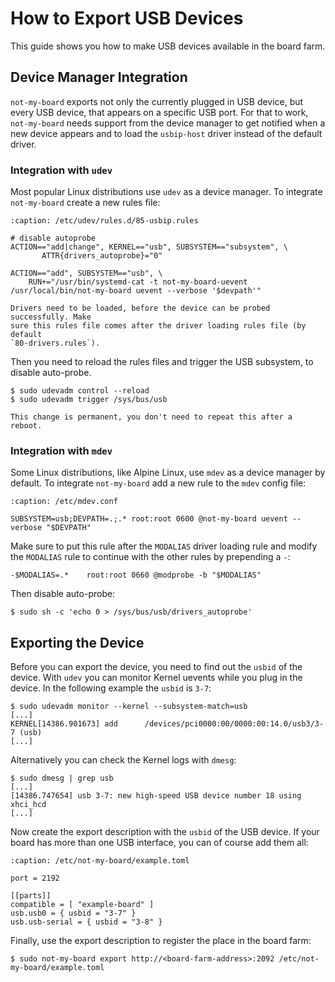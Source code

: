 # How to Export USB Devices

This guide shows you how to make USB devices available in the board farm.

## Device Manager Integration

`not-my-board` exports not only the currently plugged in USB device, but every
USB device, that appears on a specific USB port. For that to work,
`not-my-board` needs support from the device manager to get notified when a new
device appears and to load the `usbip-host` driver instead of the default
driver.

### Integration with `udev`

Most popular Linux distributions use `udev` as a device manager. To integrate
`not-my-board` create a new rules file:

```{code-block}
:caption: /etc/udev/rules.d/85-usbip.rules

# disable autoprobe
ACTION=="add|change", KERNEL=="usb", SUBSYSTEM=="subsystem", \
       ATTR{drivers_autoprobe}="0"

ACTION=="add", SUBSYSTEM=="usb", \
    RUN+="/usr/bin/systemd-cat -t not-my-board-uevent /usr/local/bin/not-my-board uevent --verbose '$devpath'"
```

```{note}
Drivers need to be loaded, before the device can be probed successfully. Make
sure this rules file comes after the driver loading rules file (by default
`80-drivers.rules`).
```

Then you need to reload the rules files and trigger the USB subsystem, to
disable auto-probe.

```{code-block} console
$ sudo udevadm control --reload
$ sudo udevadm trigger /sys/bus/usb
```

```{note}
This change is permanent, you don't need to repeat this after a reboot.
```

### Integration with `mdev`

Some Linux distributions, like Alpine Linux, use `mdev` as a device manager by
default. To integrate `not-my-board` add a new rule to the `mdev` config file:

```{code-block}
:caption: /etc/mdev.conf

SUBSYSTEM=usb;DEVPATH=.;.* root:root 0600 @not-my-board uevent --verbose "$DEVPATH"
```

Make sure to put this rule after the `MODALIAS` driver loading rule and modify
the `MODALIAS` rule to continue with the other rules by prepending a `-`:

```
-$MODALIAS=.*    root:root 0660 @modprobe -b "$MODALIAS"
```

Then disable auto-probe:
```console
$ sudo sh -c 'echo 0 > /sys/bus/usb/drivers_autoprobe'
```

## Exporting the Device

Before you can export the device, you need to find out the `usbid` of the
device. With `udev` you can monitor Kernel uevents while you plug in the device.
In the following example the `usbid` is `3-7`:
```console
$ sudo udevadm monitor --kernel --subsystem-match=usb
[...]
KERNEL[14386.901673] add      /devices/pci0000:00/0000:00:14.0/usb3/3-7 (usb)
[...]
```

Alternatively you can check the Kernel logs with `dmesg`:
```console
$ sudo dmesg | grep usb
[...]
[14386.747654] usb 3-7: new high-speed USB device number 18 using xhci_hcd
[...]
```

Now create the export description with the `usbid` of the USB device. If your
board has more than one USB interface, you can of course add them all:
```{code-block} toml
:caption: /etc/not-my-board/example.toml

port = 2192

[[parts]]
compatible = [ "example-board" ]
usb.usb0 = { usbid = "3-7" }
usb.usb-serial = { usbid = "3-8" }
```

Finally, use the export description to register the place in the board farm:
```console
$ sudo not-my-board export http://<board-farm-address>:2092 /etc/not-my-board/example.toml
```

